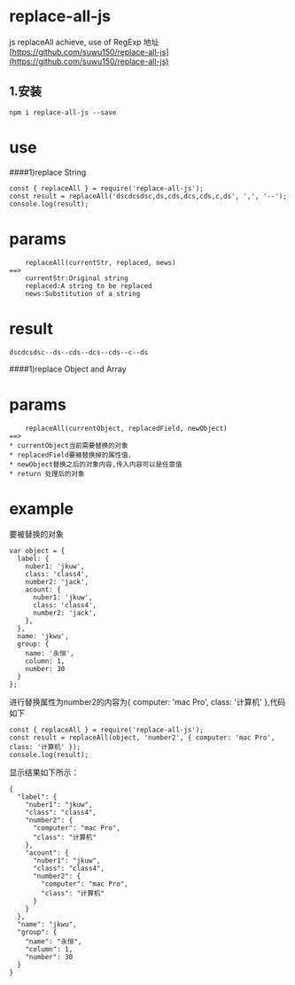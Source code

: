 # replace-all-js
js replaceAll achieve, use of RegExp
地址[https://github.com/suwu150/replace-all-js](https://github.com/suwu150/replace-all-js)
## 1.安装
```$xslt
npm i replace-all-js --save
```
# use

####1)replace String
```$xslt
const { replaceAll } = require('replace-all-js');
const result = replaceAll('dscdcsdsc,ds,cds,dcs,cds,c,ds', ',', '--');
console.log(result);
```
# params
```$xslt
    replaceAll(currentStr, replaced, news)
==>
    currentStr:Original string
    replaced:A string to be replaced
    news:Substitution of a string
```
# result
```$xslt
dscdcsdsc--ds--cds--dcs--cds--c--ds
```
####1)replace Object and Array

# params
```$xslt
    replaceAll(currentObject, replacedField, newObject)
==>
* currentObject当前需要替换的对象
* replacedField要被替换掉的属性值，
* newObject替换之后的对象内容,传入内容可以是任意值
* return 处理后的对象
```
# example
要被替换的对象
```$xslt
var object = {
  label: {
    nuber1: 'jkuw',
    class: 'class4',
    number2: 'jack',
    acount: {
      nuber1: 'jkuw',
      class: 'class4',
      number2: 'jack',
    },
  },
  name: 'jkwu',
  group: {
    name: '永恒',
    column: 1,
    number: 30
  }
};
```
进行替换属性为number2的内容为{ computer: 'mac Pro', class: '计算机' },代码如下
   ```$xslt
   const { replaceAll } = require('replace-all-js');
   const result = replaceAll(object, 'number2', { computer: 'mac Pro', class: '计算机' });
   console.log(result);
   ```
显示结果如下所示：
```$xslt
{
  "label": {
    "nuber1": "jkuw",
    "class": "class4",
    "number2": {
      "computer": "mac Pro",
      "class": "计算机"
    },
    "acount": {
      "nuber1": "jkuw",
      "class": "class4",
      "number2": {
        "computer": "mac Pro",
        "class": "计算机"
      }
    }
  },
  "name": "jkwu",
  "group": {
    "name": "永恒",
    "column": 1,
    "number": 30
  }
}
```